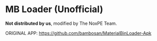 # MB Loader (Unofficial)

**Not distributed by us**, modified by The NoxPE Team.

ORIGINAL APP: https://github.com/bambosan/MaterialBinLoader-Apk